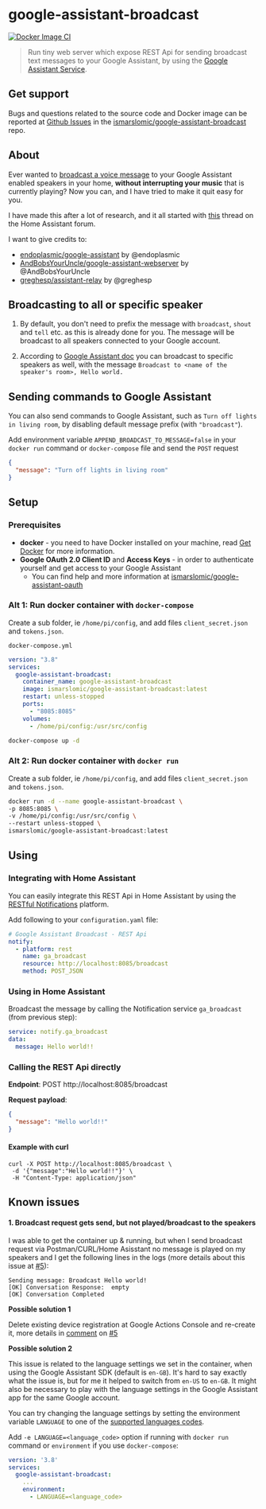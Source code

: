 # google-assistant-broadcast

[![Docker Image CI](https://github.com/ismarslomic/google-assistant-broadcast/actions/workflows/docker-image.yml/badge.svg?branch=main)](https://github.com/ismarslomic/google-assistant-broadcast/actions/workflows/docker-image.yml)

> Run tiny web server which expose REST Api for sending broadcast text messages to
> your Google Assistant, by using
> the [Google Assistant Service](https://developers.google.com/assistant/sdk/overview#google_assistant_service).

## Get support

Bugs and questions related to the source code and Docker image can be reported at
[Github Issues](https://github.com/ismarslomic/google-assistant-broadcast/issues) in the
[ismarslomic/google-assistant-broadcast](https://github.com/ismarslomic/google-assistant-broadcast) repo.

## About

Ever wanted to [broadcast a voice message](https://support.google.com/assistant/answer/9071582) to
your Google Assistant enabled speakers in your home, **without interrupting your music** that is
currently playing? Now you can, and I have tried to make it quit easy for you.

I have made this after a lot of research, and it all started
with [this](https://community.home-assistant.io/t/community-hass-io-add-on-google-assistant-webserver-broadcast-messages-without-interrupting-music/37274)
thread on the Home Assistant forum.

I want to give credits to:

- [endoplasmic/google-assistant](https://github.com/endoplasmic/google-assistant) by @endoplasmic
- [AndBobsYourUncle/google-assistant-webserver](https://github.com/AndBobsYourUncle/hassio-addons/blob/master/google-assistant-webserver/README.md)
  by @AndBobsYourUncle
- [greghesp/assistant-relay](https://github.com/greghesp/assistant-relay) by @greghesp

## Broadcasting to all or specific speaker

1. By default, you don't need to prefix the message with `broadcast`, `shout` and `tell` etc. as this is already
   done for you. The message will be broadcast to all speakers connected to your Google account.

2. According to [Google Assistant doc](https://support.google.com/assistant/answer/9071582) you can
   broadcast to specific speakers as well, with the message `Broadcast to <name of the speaker's room>, Hello world.`

## Sending commands to Google Assistant

You can also send commands to Google Assistant, such as `Turn off lights in living room`, by disabling default message
prefix (with `"broadcast"`).

Add environment variable `APPEND_BROADCAST_TO_MESSAGE=false` in your `docker run` command
or `docker-compose` file and send the `POST` request

```json
{
  "message": "Turn off lights in living room"
}
```

## Setup

### Prerequisites

- **docker** - you need to have Docker installed on your machine,
  read [Get Docker](https://docs.docker.com/get-docker/) for more information.
- **Google OAuth 2.0 Client ID** and **Access Keys** - in order to authenticate yourself and get access to your Google
  Assistant
  - You can find help and more information
    at [ismarslomic/google-assistant-oauth](https://github.com/ismarslomic/google-assistant-oauth)

### Alt 1: Run docker container with `docker-compose`

Create a sub folder, ie `/home/pi/config`, and add files `client_secret.json` and `tokens.json`.

`docker-compose.yml`

```yaml
version: "3.8"
services:
  google-assistant-broadcast:
    container_name: google-assistant-broadcast
    image: ismarslomic/google-assistant-broadcast:latest
    restart: unless-stopped
    ports:
      - "8085:8085"
    volumes:
      - /home/pi/config:/usr/src/config
```

```bash
docker-compose up -d
```

### Alt 2: Run docker container with `docker run`

Create a sub folder, ie `/home/pi/config`, and add files `client_secret.json` and `tokens.json`.

```bash
docker run -d --name google-assistant-broadcast \
-p 8085:8085 \
-v /home/pi/config:/usr/src/config \
--restart unless-stopped \
ismarslomic/google-assistant-broadcast:latest
```

## Using

### Integrating with Home Assistant

You can easily integrate this REST Api in Home Assistant by using the
[RESTful Notifications](https://www.home-assistant.io/integrations/notify.rest/) platform.

Add following to your `configuration.yaml` file:

```yaml
# Google Assistant Broadcast - REST Api
notify:
  - platform: rest
    name: ga_broadcast
    resource: http://localhost:8085/broadcast
    method: POST_JSON
```

### Using in Home Assistant

Broadcast the message by calling the Notification service `ga_broadcast` (from previous step):

```yaml
service: notify.ga_broadcast
data:
  message: Hello world!!
```

### Calling the REST Api directly

**Endpoint**:
POST http://localhost:8085/broadcast

**Request payload**:

```json
{
  "message": "Hello world!!"
}
```

#### Example with curl

```
curl -X POST http://localhost:8085/broadcast \
 -d '{"message":"Hello world!!"}' \
 -H "Content-Type: application/json"
```

## Known issues

#### 1. Broadcast request gets send, but not played/broadcast to the speakers

I was able to get the container up & running, but when I send broadcast request via
Postman/CURL/Home Asisstant no message is played on my speakers and I get the following lines in
the logs (more details about this issue at [#5](https://github.com/ismarslomic/google-assistant-broadcast/issues/5)):

```(bash)
Sending message: Broadcast Hello world!
[OK] Conversation Response:  empty
[OK] Conversation Completed
```

**Possible solution 1**

Delete existing device registration at Google Actions Console and re-create it, more details
in [comment](https://github.com/ismarslomic/google-assistant-broadcast/issues/5#issuecomment-1151624488)
on [#5](https://github.com/ismarslomic/google-assistant-broadcast/issues/5)

**Possible solution 2**

This issue is related to the language settings we set in the container, when using the
Google Assistant SDK (default is `en-GB`). It's hard to say exactly what the issue is, but for me
it helped to switch from `en-US` to `en-GB`. It might also be necessary to play with the language
settings in the Google Assistant app for the same Google account.

You can try changing the language settings by setting the environment variable `LANGUAGE` to one of the
[supported languages codes](https://developers.google.com/assistant/sdk/reference/rpc/languages).

Add `-e LANGUAGE=<language_code>` option if running with `docker run` command or `environment` if you
use `docker-compose`:

```yaml
version: '3.8'
services:
  google-assistant-broadcast:
    ...
    environment:
      - LANGUAGE=<language_code>
```
